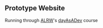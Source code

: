 ## Prototype Website

Running through [ALRW](https://github.com/ALRW)'s [dayAsADev](https://github.com/ALRW/dayAsADev) course
 
